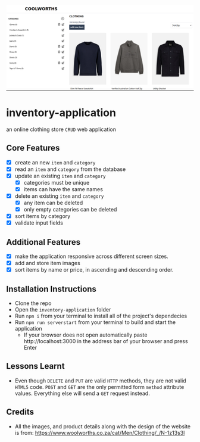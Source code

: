 ![](./home-screen.png)

# inventory-application

an online clothing store `CRUD` web application

## Core Features

- [x] create an new `item` and `category`
- [x] read an `item` and `category` from the database
- [x] update an existing `item` and `category`
  - [x] categories must be unique
  - [x] items can have the same names
- [x] delete an existing `item` and `category`
  - [x] any item can be deleted
  - [x] only empty categories can be deleted
- [x] sort items by category
- [x] validate input fields

## Additional Features

- [x] make the application responsive across different screen sizes.
- [x] add and store item images
- [x] sort items by name or price, in ascending and descending order.

## Installation Instructions

- Clone the repo
- Open the `inventory-application` folder
- Run `npm i` from your terminal to install all of the project's dependecies
- Run `npm run serverstart` from your terminal to build and start the application
  - If your browser does not open automatically paste http://localhost:3000 in the address bar of your browser and press Enter

## Lessons Learnt

- Even though `DELETE` and `PUT` are valid `HTTP` methods, they are not valid `HTML5` code. `POST` and `GET` are the only permitted form `method` attribute values. Everything else will send a `GET` request instead.

## Credits

- All the images, and product details along with the design of the website is from: https://www.woolworths.co.za/cat/Men/Clothing/_/N-1z13s3l
